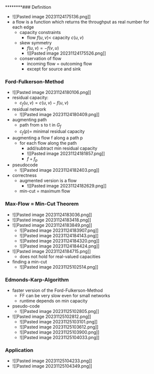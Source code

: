 ********### Definition
+ ![[Pasted image 20231124175136.png]]
+ a flow is a function which returns the throughput as real number for each edge
	+ capacity constraints
		+ flow $f(u,v)$< capacity $c(u,v)$
	+ skew symmetry
		+ $f(u,v)=-f(v,u)$
		+ ![[Pasted image 20231124175526.png]]
	+ conservation of flow
		+ incoming flow = outcoming flow
		+ except for source and sink

### Ford-Fulkerson-Method
+ ![[Pasted image 20231124180106.png]]
+ residual capacity:
	+ $c_f(u,v)=c(u,v)-f(u,v)$
+ residual network
	+ ![[Pasted image 20231124180409.png]]
+ augmenting path
	+ path from s to t in $G_f$
	+ $c_f(p)=$ minimal residual capacity
+ augmenting a flow f along a path p
	+ for each flow along the path
		+ add/subtract min residual capacity
		+ ![[Pasted image 20231124181857.png]]
		+  $f+f_p$
+ pseudocode
	+ ![[Pasted image 20231124182403.png]]
+ correctness
	+ augmented version is a flow
		+ ![[Pasted image 20231124182629.png]]
	+ min-cut = maximum flow

### Max-Flow = Min-Cut Theorem
+ ![[Pasted image 20231124183036.png]]
+ ![[Pasted image 20231124183418.png]]
+ ![[Pasted image 20231124183849.png]]
	+ ![[Pasted image 20231124183907.png]]
	+ ![[Pasted image 20231124184143.png]]
	+ ![[Pasted image 20231124184320.png]]
	+ ![[Pasted image 20231124184424.png]]
+ ![[Pasted image 20231124184715.png]]
	+ does not hold for real-valued capacities 
+ finding a min-cut
	+ ![[Pasted image 20231125102514.png]]

### Edmonds-Karp-Algorithm
+ faster version of the Ford-Fulkerson-Method
	+ FF can be very slow even for small networks
	+ runtime depends on min capacity	
 + pseudo-code
	+ ![[Pasted image 20231125102805.png]]
+ ![[Pasted image 20231125102812.png]]
	+ ![[Pasted image 20231125103101.png]]
	+ ![[Pasted image 20231125103612.png]]
	+ ![[Pasted image 20231125103900.png]]
	+ ![[Pasted image 20231125104033.png]]

### Application
+ ![[Pasted image 20231125104233.png]]
+ ![[Pasted image 20231125104349.png]]